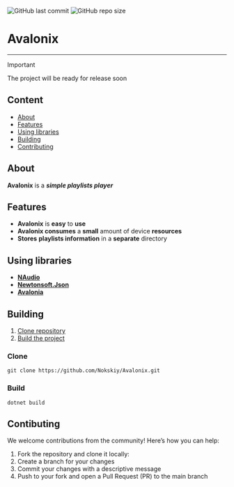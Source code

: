 ![GitHub last commit](https://img.shields.io/github/last-commit/Nokskiy/Avalonix)
![GitHub repo size](https://img.shields.io/github/repo-size/Nokskiy/Avalonix)

# **Avalonix**

---

> [!IMPORTANT]
> The project will be ready for release soon

## Content

- [About](#about)
- [Features](#features)
- [Using libraries](#using-libraries)
- [Building](#building)
- [Contributing](#contibuting)

## **About**

**Avalonix** is a _**simple playlists player**_

## **Features**

- **Avalonix** is **​​easy** to **use**
- **Avalonix consumes** a **small** amount of device **resources**
- **Stores** **playlists information** in a **separate** directory

## **Using libraries**

- [**NAudio**](https://github.com/naudio/NAudio?tab=MIT-1-ov-file)
- [**Newtonsoft.Json**](https://github.com/JamesNK/Newtonsoft.Json?tab=MIT-1-ov-file)
- [**Avalonia**](https://github.com/AvaloniaUI/Avalonia?tab=MIT-1-ov-file)

## **Building**

1. [Clone repository](#clone)
2. [Build the project](#build)

### Clone

`git clone https://github.com/Nokskiy/Avalonix.git`

### Build

`dotnet build`

## **Contibuting**

We welcome contributions from the community! Here’s how you can help:

1. Fork the repository and clone it locally:
2. Create a branch for your changes
3. Commit your changes with a descriptive message
4. Push to your fork and open a Pull Request (PR) to the main branch
